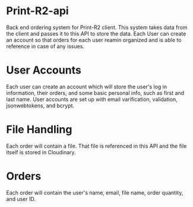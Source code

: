 # Print-R2-api

Back end ordering system for Print-R2 client. This system takes data from the client and passes it to this API to store the data. Each User can create an account so that orders for each user reamin organized and is able to reference in case of any issues. 

# User Accounts
Each user can create an account which will store the user's log in information, their orders, and some basic personal info, such as first and last name. User accounts are set up with email varification, validation, jsonwebtokens, and bcrypt.

# File Handling 
Each order will contain a file. That file is referenced in this API and the file itself is stored in Cloudinary.

# Orders
Each order will contain the user's name, email, file name, order quantity, and user ID.

